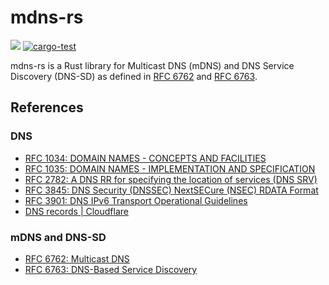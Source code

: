 # mdns-rs

![](https://img.shields.io/badge/status-Work%20In%20Progress-8A2BE2)
[![cargo-test](https://github.com/cybergarage/mdns-rs/actions/workflows/cargo.yml/badge.svg)](https://github.com/cybergarage/mdns-rs/actions/workflows/cargo.yml)

mdns-rs is a Rust library for Multicast DNS (mDNS) and DNS Service Discovery (DNS-SD) as defined in [RFC 6762](https://www.rfc-editor.org/rfc/rfc6762) and [RFC 6763](https://www.rfc-editor.org/rfc/rfc6763).

## References

### DNS
- [RFC 1034: DOMAIN NAMES - CONCEPTS AND FACILITIES](https://www.rfc-editor.org/rfc/rfc1034)
- [RFC 1035: DOMAIN NAMES - IMPLEMENTATION AND SPECIFICATION](https://www.rfc-editor.org/rfc/rfc1035)
- [RFC 2782: A DNS RR for specifying the location of services (DNS SRV)](https://www.rfc-editor.org/rfc/rfc2782)
- [RFC 3845: DNS Security (DNSSEC) NextSECure (NSEC) RDATA Format](https://datatracker.ietf.org/doc/html/rfc3845)
- [RFC 3901: DNS IPv6 Transport Operational Guidelines](https://www.rfc-editor.org/rfc/rfc3901)
- [DNS records | Cloudflare](https://www.cloudflare.com/learning/dns/dns-records/)

### mDNS and DNS-SD

- [RFC 6762: Multicast DNS](https://www.rfc-editor.org/rfc/rfc6762)
- [RFC 6763: DNS-Based Service Discovery](https://www.rfc-editor.org/rfc/rfc6763)
